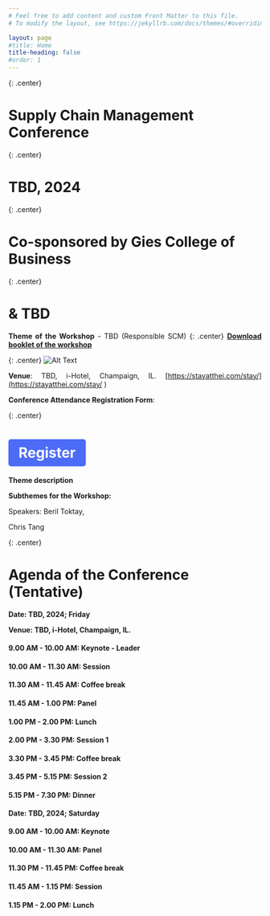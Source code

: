 ```yaml
---
# Feel free to add content and custom Front Matter to this file.
# To modify the layout, see https://jekyllrb.com/docs/themes/#overriding-theme-defaults

layout: page
#title: Home
title-heading: false
#order: 1
---
```



<style>
.center {
  text-align: center;
}

.right {
  text-align: right;
}

.left {
  text-align: left;
}

.justify {
  text-align: justify;
}

p {
  text-align: justify;
  /* Additional styling properties for paragraphs */
}

ul, ol {
  text-align: justify;
  /* Additional styling properties for lists */
}
</style>

{: .center}
# Supply Chain Management Conference

{: .center}
# TBD, 2024

{: .center}
# Co-sponsored by Gies College of Business 

{: .center}
# & TBD

**Theme of the Workshop** - TBD (Responsible SCM)
{: .center} 
[**Download booklet of the workshop**](/TBD) 

{: .center} 
![Alt Text](/TBD)

**Venue**: TBD, i-Hotel, Champaign, IL. [https://stayatthei.com/stay/](https://stayatthei.com/stay/ )

**Conference Attendance Registration Form**:

{: .center}
# <a href="TBD" style="display: inline-block; padding: 10px 20px; background-color: #4C6BF7; color: #FFFFFF; text-decoration: none; border-radius: 5px;">Register</a>

**Theme description**

**Subthemes for the Workshop:**


Speakers:
Beril Toktay,

Chris Tang


{: .center}
# Agenda of the Conference (Tentative)

**Date: TBD, 2024; Friday**

**Venue: TBD, i-Hotel, Champaign, IL.**

#### 9.00 AM - 10.00 AM: Keynote - Leader

#### 10.00 AM - 11.30 AM: Session

#### 11.30 AM - 11.45 AM: Coffee break

#### 11.45 AM - 1.00 PM: Panel

#### 1.00 PM - 2.00 PM: Lunch

#### 2.00 PM - 3.30 PM: Session 1

#### 3.30 PM - 3.45 PM: Coffee break

#### 3.45 PM - 5.15 PM: Session 2

#### 5.15 PM - 7.30 PM: Dinner

**Date: TBD, 2024; Saturday**

#### 9.00 AM - 10.00 AM: Keynote 

#### 10.00 AM - 11.30 AM: Panel

#### 11.30 PM - 11.45 PM: Coffee break

#### 11.45 AM - 1.15 PM: Session

#### 1.15 PM - 2.00 PM: Lunch


